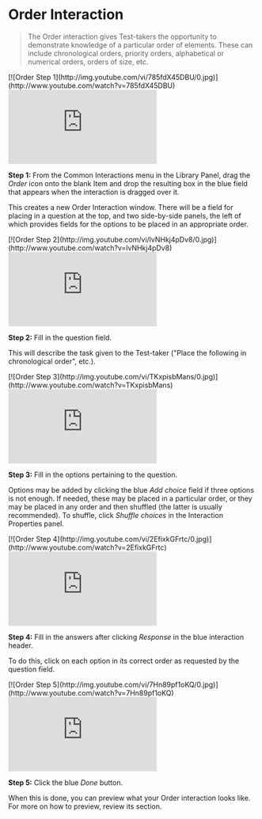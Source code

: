 # Order Interaction

>The Order interaction gives Test-takers the opportunity to demonstrate knowledge of a particular order of elements. These can include chronological orders, priority orders, alphabetical or numerical orders, orders of size, etc.

<div class="hidden-video">
[![Order Step 1](http://img.youtube.com/vi/785fdX45DBU/0.jpg)](http://www.youtube.com/watch?v=785fdX45DBU)
</div>

<div class='embed-container'><iframe src="https://www.youtube.com/embed/785fdX45DBU?rel=0" frameborder="0" allowfullscreen="true"></iframe></div>

**Step 1:** From the Common Interactions menu in the Library Panel, drag the *Order* icon onto the blank Item and drop the resulting box in the blue field that appears when the interaction is dragged over it.

This creates a new Order Interaction window. There will be a field for placing in a question at the top, and two side-by-side panels, the left of which provides fields for the options to be placed in an appropriate order.

<div class="hidden-video">
[![Order Step 2](http://img.youtube.com/vi/lvNHkj4pDv8/0.jpg)](http://www.youtube.com/watch?v=lvNHkj4pDv8)
</div>

<div class='embed-container'><iframe src="https://www.youtube.com/embed/lvNHkj4pDv8?rel=0" frameborder="0" allowfullscreen="true"></iframe></div>

**Step 2:** Fill in the question field. 

This will describe the task given to the Test-taker ("Place the following in chronological order", etc.).

<div class="hidden-video">
[![Order Step 3](http://img.youtube.com/vi/TKxpisbMans/0.jpg)](http://www.youtube.com/watch?v=TKxpisbMans)
</div>

<div class='embed-container'><iframe src="https://www.youtube.com/embed/TKxpisbMans?rel=0" frameborder="0" allowfullscreen="true"></iframe></div>

**Step 3:** Fill in the options pertaining to the question.

Options may be added by clicking the blue *Add choice* field if three options is not enough. If needed, these may be placed in a particular order, or they may be placed in any order and then shuffled (the latter is usually recommended). To shuffle, click *Shuffle choices* in the Interaction Properties panel.

<div class="hidden-video">
[![Order Step 4](http://img.youtube.com/vi/2EfixkGFrtc/0.jpg)](http://www.youtube.com/watch?v=2EfixkGFrtc)
</div>

<div class='embed-container'><iframe src="https://www.youtube.com/embed/2EfixkGFrtc?rel=0" frameborder="0" allowfullscreen="true"></iframe></div>

**Step 4:** Fill in the answers after clicking *Response* in the blue interaction header.

To do this, click on each option in its correct order as requested by the question field.

<div class="hidden-video">
[![Order Step 5](http://img.youtube.com/vi/7Hn89pf1oKQ/0.jpg)](http://www.youtube.com/watch?v=7Hn89pf1oKQ)
</div>

<div class='embed-container'><iframe src="https://www.youtube.com/embed/7Hn89pf1oKQ?rel=0" frameborder="0" allowfullscreen="true"></iframe></div>

**Step 5:** Click the blue *Done* button.

When this is done, you can preview what your Order interaction looks like. For more on how to preview, review its section.
